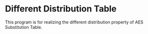 # Different Distribution Table
This program is for realizing the different distribution property of AES Substitution Table. 
